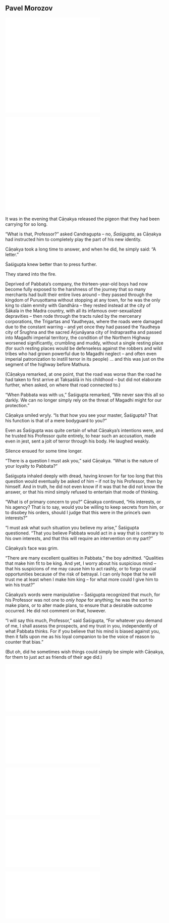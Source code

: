 ## Pavel Morozov

![avarna](../specials/letters_speeches/avarna.md)
![arthasastra](../specials/quotes/arthasastra.md#delusion)

![ghrtaci](../specials/letters_speeches/ghrtaci.md)
![misc](../specials/quotes/misc.md#sakala)

It was in the evening that Cāṇakya released the pigeon that they had been carrying for so long.

“What is that, Professor?” asked Candragupta – no, _Śaśigupta_, as Cāṇakya had instructed him to completely play the part of his new identity.

Cāṇakya took a long time to answer, and when he did, he simply said: “A letter.”

Śaśigupta knew better than to press further.

They stared into the fire.

Deprived of Pabbata’s company, the thirteen-year-old boys had now become fully exposed to the harshness of the journey that so many merchants had built their entire lives around – they passed through the kingdom of Puruṣottama without stopping at any town, for he was the only king to claim enmity with Gandhāra – they rested instead at the city of Śākala in the Madra country, with all its infamous over-sexualized depravities – then rode through the tracts ruled by the mercenary corporations, the Trigartas and Yaudheyas, where the roads were damaged due to the constant warring – and yet once they had passed the Yaudheya city of Śrughna and the sacred Ārjunāyana city of Indraprastha and passed into Magadhi imperial territory, the condition of the Northern Highway worsened significantly, crumbling and muddy, without a single resting place (for such resting places would be defenseless against the robbers and wild tribes who had grown powerful due to Magadhi neglect – and often even imperial patronization to instill terror in its people) … and this was just on the segment of the highway before Mathura.

(Cāṇakya remarked, at one point, that the road was worse than the road he had taken to first arrive at Takṣaśilā in his childhood – but did not elaborate further, when asked, on where that road connected to.)

“When Pabbata was with us,” Śaśigupta remarked, “We never saw this all so darkly. We can no longer simply rely on the threat of Magadhi might for our protection.”

Cāṇakya smiled wryly. “Is that how you see your master, Śaśigupta? That his function is that of a mere bodyguard to you?”

Even as Śaśigupta was quite certain of what Cāṇakya’s intentions were, and he trusted his Professor quite entirely, to hear such an accusation, made even in jest, sent a jolt of terror through his body. He laughed weakly.

Silence ensued for some time longer.

“There is a question I must ask you,” said Cāṇakya. “What is the nature of your loyalty to Pabbata?”

Śaśigupta inhaled deeply with dread, having known for far too long that this question would eventually be asked of him – if not by his Professor, then by himself. And in truth, he did not even know if it was that he did not know the answer, or that his mind simply refused to entertain that mode of thinking.

“What is of primary concern to you?” Cāṇakya continued, “His interests, or his agency? That is to say, would you be willing to keep secrets from him, or to disobey his orders, should I judge that this were in the prince’s own interests?”

“I must ask what such situation you believe my arise,” Śaśigupta questioned. “That you believe Pabbata would act in a way that is contrary to his own interests, and that this will require an intervention on my part?”

Cāṇakya’s face was grim.

“There are many excellent qualities in Pabbata,” the boy admitted. “Qualities that make him fit to be king. And yet, I worry about his suspicious mind – that his suspicions of me may cause him to act rashly, or to forgo crucial opportunities because of the risk of betrayal. I can only hope that he will trust me at least when I make him king – for what more could I give him to win his trust?”

Cāṇakya’s words were manipulative – Śaśigupta recognized that much, for his Professor was not one to _only hope_ for anything; he was the sort to make plans, or to alter made plans, to ensure that a desirable outcome occurred. He did not comment on that, however.

“I will say this much, Professor,” said Śaśigupta, “For whatever you demand of me, I shall assess the prospects, and my trust in you, independently of what Pabbata thinks. For if you believe that his mind is biased against you, then it falls upon me as his loyal companion to be the voice of reason to counter that bias.”

(But oh, did he sometimes wish things could simply be simple with Cāṇakya, for them to just act as friends of their age did.)

![arthasastra](../specials/quotes/arthasastra.md#facial_signs)

![1.4_coronation](../vasudeva/1.4_coronation.md)

![arthasastra](../specials/quotes/arthasastra.md#omniscience)

![arjunayana](../specials/letters_speeches/arjunayana.md)

![1.5_birth](../vasudeva/1.5_birth.md)